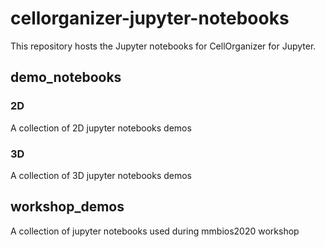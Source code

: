 # cellorganizer-jupyter-notebooks

This repository hosts the Jupyter notebooks for CellOrganizer for Jupyter.

## demo_notebooks

### 2D
  A collection of 2D jupyter notebooks demos

### 3D
 A collection of 3D jupyter notebooks demos
 
 
 ## workshop_demos
  A collection of jupyter notebooks used during mmbios2020 workshop
